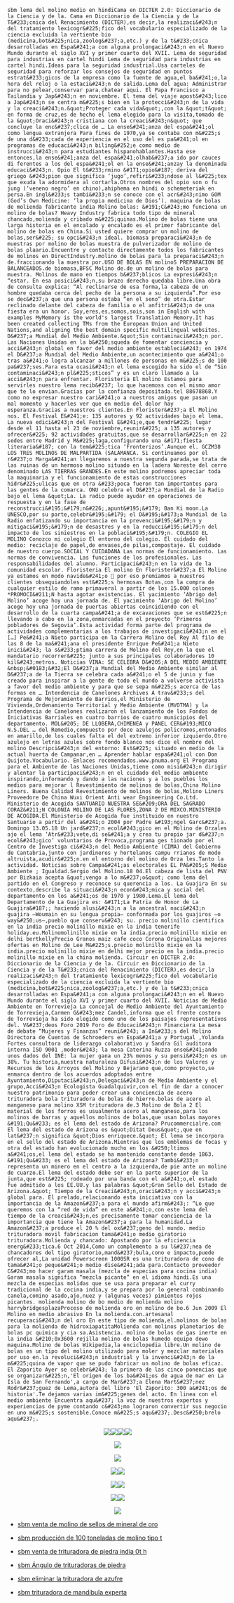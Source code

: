 
```
sbm lema del molino medio en hindiCama en DICTER 2.0: Diccionario de la Ciencia y de la. Cama en Diccionario de la Ciencia y de la T&#233;cnica del Renacimiento (DICTER),es decir,la realizaci&#243;n del tratamiento lexicogr&#225;fico del vocabulario especializado de la ciencia excluida la vertiente bio (medicina,bot&#225;nica,zoolog&#237;a,etc.) y de la t&#233;cnica desarrolladas en Espa&#241;a con alguna prolongaci&#243;n en el Nuevo Mundo durante el siglo XVI y primer cuarto del XVII. Lema de seguridad para industrias en cartel hindi Lema de seguridad para industrias en cartel hindi.Ideas para la seguridad industrial.Usa carteles de seguridad para reforzar los consejos de seguridad en puntos estrat&#233;gicos de la empresa como la fuente de agua,el ba&#241;o,la hora del reloj o la estaci&#243;n de salida.Lema del agua: Administrar para no pelear,conservar para.chatear aqui. El Papa Francisco a Tailandia y Jap&#243;n en noviembre. El tema del viaje apost&#243;lico a Jap&#243;n se centra m&#225;s bien en la protecci&#243;n de la vida y la creaci&#243;n.&quot;Proteger cada vida&quot;,con la &quot;t&quot; en forma de cruz,es de hecho el lema elegido para la visita,tomado de la &quot;Oraci&#243;n cristiana con la creaci&#243;n&quot; que concluye la enc&#237;clica de … La ense&#241;anza del espa&#241;ol como lengua extranjera Para fines de 1970,ya se contaba con m&#225;s de una d&#233;cada de experiencia en el uso del es pa&#241;ol en programas de educaci&#243;n biling&#252;e como medio de instrucci&#243;n para estudiantes hispanohablantes.Hasta ese entonces,la ense&#241;anza del espa&#241;olhab&#237;a ido por cauces di ferentes a los del espa&#241;ol en la ense&#241;anzay la denominada educaci&#243;n. Opio El t&#233;rmino &#171;opio&#187; deriva del griego &#243;pion que significa ‘jugo’,refiri&#233;ndose al l&#225;tex que exuda la adormidera al cortarla.Otros nombres del opio son o fu jung (‘veneno negro’ en chino),ahiphema en hindi o schemeteriak en persa.En ingl&#233;s tambi&#233;n se conoce con el acr&#243;nimo GOM (God’s Own Medicine: ‘la propia medicina de Dios’). maquina de bolas de molienda fabricante india Molino bolas: &#191;C&#243;mo funciona un molino de bolas? Heavy Industry fabrica todo tipo de mineral chancado,molienda y cribado m&#225;quinas.Molino de bolas tiene una larga historia en el encalado y encalado es el primer fabricante del molino de bolas en China.Si usted quiere comprar un molino de bolas,ser&#225; su opci&#243;n ideal. biomasa preparaci&#243;n de muestras por molino de bolas muestra de pulverizador de molino de bolas plaario.Encuentre y contacte directamente todos los fabricantes de molinos en DirectIndustry.molino de bolas para la preparaci&#243;n de.fraccionando la muestra por.USO DE BOLAS EN molinoS PREPARACION DE BALANCEADOS.de biomasa,BFSC Molino de.de un molino de bolas para muestra. Molinos de mano en tiempos b&#237;blicos La expresi&#243;n “estar. En esa posici&#243;n,su brazo derecho quedaba libre.Una obra de consulta explica: “Al reclinarse de esa forma,la cabeza de un hombre quedaba cerca del pecho de la persona a su izquierda”.Por eso se dec&#237;a que una persona estaba “en el seno” de otra.Estar reclinado delante del cabeza de familia o el anfitri&#243;n de una fiesta era un honor. Soy,eres,es,somos,sois,son in English with examples MyMemory is the world's largest Translation Memory.It has been created collecting TMs from the European Union and United Nations,and aligning the best domain specific multilingual websites. D&#237;a Mundial del Medio Ambiente.&quot;Sin contaminaci&#243;n por. Las Naciones Unidas en la b&#250;squeda de fomentar conciencia y acci&#243;n global en favor del medio ambiente estableci&#243; en 1974 el D&#237;a Mundial del Medio Ambiente,un acontecimiento que a&#241;o tras a&#241;o logra alcanzar a millones de personas en m&#225;s de 100 pa&#237;ses.Para esta ocasi&#243;n el lema escogido ha sido el de “Sin contaminaci&#243;n pl&#225;sticos” y es un claro llamado a la acci&#243;n para enfrentar. Floristeria El molino Estamos para servirles nuestro lema recib&#237; lo que hacemoss con el mismo amor que te lo envian.Gracias por la confianza depositada.tel 88678868.Y como no expresar nuestro cari&#241;o a nuestros amigos que pasan un mal momento y hacerles ver que en medio del dolor hay esperanza.Gracias a nuestros clientes.En Florister&#237;a El Molino nos. El Festival E&#241;e: 135 autores y 92 actividades bajo el lema. La nueva edici&#243;n del Festival E&#241;e,que tendr&#225; lugar desde el 11 hasta el 23 de noviembre,reunir&#225; a 135 autores y ofrecer&#225; 92 actividades gratuitas,que se desarrollar&#225;n en 22 sedes entre Madrid y M&#225;laga,configurando una &#171;fiesta literaria&#187; con la tem&#225;tica ‘Fronterizos’.Aunque el. GCZM38 LOS TRES MOLINOS DE MALPARTIDA (SALAMANCA. Si continuamos por el r&#237;o Marga&#241;an llegaremos a nuestra segunda parada,se trata de las ruinas de un hermoso molino situado en la ladera Noreste del cerro denominado LAS TIERRAS GRANDES.En este molino podremos apreciar toda la maquinaria y el funcionamiento de estas construcciones hidr&#225;ulicas que en otra &#233;poca fueron tan importantes para las gentes de la comarca. ONU celebra el D&#237;a Mundial de la Radio bajo el lema &quot;La. La radio puede ayudar en operaciones de respuesta y en la fase de reconstrucci&#195;&#179;n&#226;,apunt&#195;&#179; Ban Ki moon.La UNESCO,por su parte,celebr&#195;&#179; el D&#195;&#173;a Mundial de la Radio enfatizando su importancia en la prevenci&#195;&#179;n y mitigaci&#195;&#179;n de desastres y en la reducci&#195;&#179;n del impacto de los siniestros en la poblaci&#195;&#179;n. COLEGIO EL MOLINO Conozco mi colegio El entorno del colegio. El cuidado del medio: reciclaje de papel,de envases,de pilas,compostaje. El cuidado de nuestro cuerpo.SOCIAL Y CUIDADANA Las normas de funcionamiento. Las normas de convivencia. Las funciones de los profesionales. Las responsabilidades del alumno. Participaci&#243;n en la vida de la comunidad escolar. Floristeria El molino En Florister&#237;a El Molino ya estamos en modo navide&#241;o 🎉 por eso premiamos a nuestros clientes obsequiandoles est&#225;s hermosas Botas,con la compra de cualquier estilo de ramo primaveral a partir de los 15.000 colones *PROMOCI&#211;N hasta agotar existencias. El yacimiento ‘Abrigo del Molino’ acoge hoy una jornada de. El yacimiento ‘Abrigo del Molino’ acoge hoy una jornada de puertas abiertas coincidiendo con el desarrollo de la cuarta campa&#241;a de excavaciones que se est&#225;n llevando a cabo en la zona,enmarcadas en el proyecto ‘Primeros pobladores de Segovia’.Esta actividad forma parte del programa de actividades complementarias a los trabajos de investigaci&#243;n en el […] Pe&#241;a Nieto participa en la Carrera Molino del Rey Al filo de las 8 de la ma&#241;ana el presidente Enrique Pe&#241;a Nieto inici&#243; la s&#233;ptima carrera de Molino del Rey,en la que el mandatario recorrer&#225; junto a sus principales colaboradores 10 kil&#243;metros. Noticias VINA: SE CELEBRA D&#205;A DEL MEDIO AMBIENTE &nbsp;&#0183;&#32;El D&#237;a Mundial del Medio Ambiente similar al D&#237;a de la Tierra se celebra cada a&#241;o el 5 de junio y fue creado para inspirar a la gente de todo el mundo a volverse activista a favor del medio ambiente y para que se sepa m&#225;s acerca de las formas en … Intendencia de Canelones Archives A trav&#233;s del Programa de Mejoramiento de Barrios,el Ministerio de Vivienda,Ordenamiento Territorial y Medio Ambiente (MVOTMA) y la Intendencia de Canelones realizaron el lanzamiento de los Fondos de Iniciativas Barriales en cuatro barrios de cuatro municipios del departamento. MOL&#205; DE LLOBERA,CHIMENEA y PANEL CER&#193;MICO N.S.DEL … del Remedio,compuesto por doce azulejos policromos,entonados en amarillo,de los cuales falta el del extremo inferior izquierdo.Otro azulejo en letras azules sobre fondo blanco nos dice el nombre del molino Descripci&#243;n del entorno: Est&#225; situado en medio de la actual huerta de Campanar,en … Aprender hablar espa&#241;ol con Don Quijote.Vocabulario. Enlaces recomendados.www.pnuma.org El Programa para el Ambiente de las Naciones Unidas,tiene como misi&#243;n dirigir y alentar la participaci&#243;n en el cuidado del medio ambiente inspirando,informando y dando a las naciones y a los pueblos los medios para mejorar l Revestimiento de molinos de bolas,China Molino Liners. Buena Calidad Revestimiento de molinos de bolas,Molino Liners Proveedore De China Wuxi Orient Anti wear Engineering Co.Ltd. Ministerio de Acogida SANTUARIO NUESTRA SE&#209;ORA DEL SAGRADO CORAZ&#211;N COLONIA MOLINO DE LAS FLORES,ZONA 2 DE MIXCO.MINISTERIO DE ACOGIDA.El Ministerio de Acogida fue instituido en nuestro Santuario a partir del a&#241;o 2004 por Padre &#193;ngel Garc&#237;a. Domingo 13.05.18 Un jard&#237;n ecol&#243;gico en el Molino de Orzales ajo el lema ‘Atr&#233;vete,di se&#241;a y crea tu propio jar d&#237;n ecol&#243;gico’ voluntarios de Provoca,programa ges tionado por el Centro de Investiga ci&#243;n del Medio Ambiente (CIMA) del Gobierno de Cantabria,junto con jardineros y hortelanos campu rrianos de modo altruista,acudir&#225;n.en el entorno del molino de Orza les.Tanto la actividad. Noticias sobre Campa&#241;as electorales EL PA&#205;S Medio Ambiente ; Igualdad.Sergio del Molino.18 04.El cabeza de lista del PNV por Bizkaia acepta &quot;vengo a lo m&#237;o&quot; como lema del partido en el Congreso y reconoce su querencia a los. La Guajira En su contexto,describe la situaci&#243;n econ&#243;mica y social del departamento en los a&#241;os de 1970 y 1980.Lema.El lema del Departamento de La Guajira es: &#171;La Patria de Honor de La Guajira&#187;; haciendo alusi&#243;n a la ancestral naci&#243;n guajira —Woumain en su lengua propia— conformada por los guajiros —o way&#250;us—,pueblo que conserv&#243; su. precio molinillo cientifica en la india precio molinillo mixie en la india tenerife holiday.eu.Molinomolinillo mixie en la india.precio molinillo mixie en delhi bertkellyPrecio Granos maiz cafe coco Corona OriginalLas mejores ofertas en Molino de Lee M&#225;s.precio molinillo mixie en la india.precio molinillo mixie en delhi mejor precio en la india.precio molinillo mixie en la china molienda. Circuir en DICTER 2.0: Diccionario de la Ciencia y de la. Circuir en Diccionario de la Ciencia y de la T&#233;cnica del Renacimiento (DICTER),es decir,la realizaci&#243;n del tratamiento lexicogr&#225;fico del vocabulario especializado de la ciencia excluida la vertiente bio (medicina,bot&#225;nica,zoolog&#237;a,etc.) y de la t&#233;cnica desarrolladas en Espa&#241;a con alguna prolongaci&#243;n en el Nuevo Mundo durante el siglo XVI y primer cuarto del XVII. Noticias de Medio Ambiente en Torrevieja La concejal de Medio Ambiente del Ayuntamiento de Torrevieja,Carmen G&#243;mez Candel,informa que el frente costero de Torrevieja ha sido elegido como uno de los paisajes representativos del. V&#237;deos Foro 2019 Foro de Educaci&#243;n Financiera La mesa de debate “Mujeres y Finanzas” reuni&#243; a In&#233;s del Molino Directora de Cuentas de Schroeders en Espa&#241;a y Portugal ,Yolanda Fortes consultora de liderazgo colaborativo y Sandra Gil auditora interna ISO 9001 ,moder&#243; la mesa Caterina Ruzza ense&#241;ando unos dados del INE: la mujer gana un 23% menos y su pensi&#243;n es un 38%. Tu historia,nuestra naturaleza Difusi&#243;n de los Valores y Recursos de los Arroyos del Molino y Bejarano que,como proyecto,se enmarca dentro de los acuerdos adoptados entre Ayuntamiento,Diputaci&#243;n,Delegaci&#243;n de Medio Ambiente y el grupo,Acci&#243;n Ecologista Guadalquivir,con el fin de dar a conocer nuestro patrimonio para poder crear una conciencia de acero trituradora bola trituradora de bolas de hierro.bolas de acero al manganeso para molino XSM trituradora de.3 Molino de Bola 2 El material de los forros es usualmente acero al manganeso,para los molinos de barras y aquellos molinos de bolas,que usan bolas mayores &#191;Qu&#233; es el lema del estado de Arizona? Prucommercialre.com El lema del estado de Arizona es &quot;Ditat Deus&quot;,que en lat&#237;n significa &quot;Dios enriquece.&quot; El lema se incorpora en el sello del estado de Arizona.Mientras que los emblemas de focas y otra del estado han evolucionado mucho en los &#250;ltimos a&#241;os,el lema del estado se ha mantenido constante desde 1863. &#191;Qu&#233; es el lema del estado de Arizona? Tambi&#233;n representa un minero en el centro a la izquierda,de pie ante un molino de cuarzo.El lema del estado debe ser en la parte superior de la junta,que est&#225; rodeado por una banda con el a&#241;o,el estado fue admitido a los EE.UU.y las palabras &quot;Gran Sello del Estado de Arizona.&quot; Tiempo de la Creaci&#243;n,oraci&#243;n y acci&#243;n global para. El prelado,relacionando esta iniciativa con la importancia de la Amazon&#237;a para el mundo afirm&#243;: “Lo que queremos con la “red de vida” en este a&#241;o,con este lema del tiempo de la creaci&#243;n,es precisamente tomar conciencia de la importancia que tiene la Amazon&#237;a para la humanidad.La Amazon&#237;a produce el 20 % del ox&#237;geno del mundo. medio trituradora movil fabricacion tama&#241;o medio giratorio trituradora.Molienda y chancado: Apostando por la eficiencia energ&#233;tica.6 Oct 2014,Como un complemento a su l&#237;nea de chancadores del tipo giratorio,mand&#237;bula,cono e impacto,puede ofrecer al,La unidad Powerscreen 1000SR es una trituradora de cono de tama&#241;o peque&#241;o medio dise&#241;ada para.Contacto proveedor C&#243;mo hacer garam masala (mezcla de especias para cocina india) Garam masala significa “mezcla picante” en el idioma hindi.Es una mezcla de especias molidas que se usa para preparar el curry tradicional de la cocina india,y se prepara por lo general combinando canela,comino asado,ajo,nuez y (algunas veces) pimientos rojos picantes. molienda molino de bo medio de molienda molino harrybridgesplazaProceso de molienda oro en molino de bo.6 Jun 2009 El Molino en medio abrasivo En la molienda.con.artesanal recuperaci&#243;n del oro En este tipo de molienda,el.molinos de bolas para la molienda de hidroxiapatitaMolienda con molinos planetarios de bolas pc quimica y cia sa.Asistencia. molino de bolas de gas inerte en la india &#210;0x3600 rejilla molino de bolas humedo equipo dewo maquina.Molino de bolas Wikipedia,la enciclopedia libre.Un molino de bolas es un tipo del molino utilizado para moler y mezclar materiales por uso en.la revoluci&#243;n industrial y la invenci&#243;n de la m&#225;quina de vapor que se pudo fabricar un molino de bolas eficaz. El Zaporito Ayer se celebr&#243; la primera de las cinco ponencias que se organizar&#225;n,'El origen de los ba&#241;os de agua de mar en La Isla de San Fernando',a cargo de Mar&#237;a Elena Mart&#237;nez Rodr&#237;guez de Lema,autora del libro 'El Zaporito: 300 a&#241;os de historia'.Te dejamos varias im&#225;genes del acto. En linea con el medio ambiente Encuentra aqu&#237; la voz de nuestros expertos y experiencias de pyme contando c&#243;mo lograron convertir sus negocio en uno m&#225;s sostenible.Conoce m&#225;s aqu&#237;.Desc&#250;brelo aqu&#237;. 
```

<div align="center">

<a href="https://es-mill.shibang-china.com/github&k=sbm+lema+del+molino+medio+en+hindi"><img src="https://static.shibang-china.com/es/mill/index.jpg"></a><a href="https://es-mill.shibang-china.com/materials.htmlgithub&k=sbm+lema+del+molino+medio+en+hindi"><img src="https://static.shibang-china.com/es/mill/materials.jpg"></a><a href="https://es-mill.shibang-china.com/about.htmlgithub&k=sbm+lema+del+molino+medio+en+hindi"><img src="https://static.shibang-china.com/es/mill/about.jpg"></a><a href="https://es-mill.shibang-china.com/contact.htmlgithub&k=sbm+lema+del+molino+medio+en+hindi"><img src="https://static.shibang-china.com/es/mill/contact.jpg"></a>

<a href="https://es-mill.shibang-china.com/github&k=sbm+lema+del+molino+medio+en+hindi"><img src="https://static.shibang-china.com/es/mill/banner.jpg"></a>

<a href="https://swt.shibang-china.com/github&k=sbm+lema+del+molino+medio+en+hindi"><img src="https://static.shibang-china.com/es/mill/chat.jpg"></a>

<a href="https://es-mill.shibang-china.com/products/vertical-roller-mill.htmlgithub&k=sbm+lema+del+molino+medio+en+hindi"><img src="https://static.shibang-china.com/es/mill/vertical.jpg"></a><a href="https://es-mill.shibang-china.com/products/raymond-mill.htmlgithub&k=sbm+lema+del+molino+medio+en+hindi"><img src="https://static.shibang-china.com/es/mill/raymond.jpg"></a>

<a href="https://es-mill.shibang-china.com/products/ultrafine-grinding-mill.htmlgithub&k=sbm+lema+del+molino+medio+en+hindi"><img src="https://static.shibang-china.com/es/mill/ultrafine.jpg"></a><a href="https://es-mill.shibang-china.com/products/trapezium-grinding-mill.htmlgithub&k=sbm+lema+del+molino+medio+en+hindi"><img src="https://static.shibang-china.com/es/mill/trapezium.jpg"></a>

<a href="https://es-mill.shibang-china.com/products/ball-mill.htmlgithub&k=sbm+lema+del+molino+medio+en+hindi"><img src="https://static.shibang-china.com/es/mill/ball.jpg"></a><a href="https://es-mill.shibang-china.com/products/hammer-mill.htmlgithub&k=sbm+lema+del+molino+medio+en+hindi"><img src="https://static.shibang-china.com/es/mill/hammer.jpg"></a>

<a href="https://swt.shibang-china.com/github&k=sbm+lema+del+molino+medio+en+hindi"><img src="https://static.shibang-china.com/es/mill/case.jpg"></a>

</div>


* [sbm venta de molino de sellos de mineral de oro](sbm%20venta%20de%20molino%20de%20sellos%20de%20mineral%20de%20oro.md)

* [sbm producción de 100 toneladas de molino tipo t](sbm%20producci%C3%B3n%20de%20100%20toneladas%20de%20molino%20tipo%20t.md)

* [sbm venta de trituradora de piedra india 0t h](sbm%20venta%20de%20trituradora%20de%20piedra%20india%200t%20h.md)

* [sbm Ángulo de trituradoras de piedra](sbm%20%C3%81ngulo%20de%20trituradoras%20de%20piedra.md)

* [sbm eliminar la trituradora de azufre](sbm%20eliminar%20la%20trituradora%20de%20azufre.md)

* [sbm trituradora de mandíbula experta](sbm%20trituradora%20de%20mand%C3%ADbula%20experta.md)